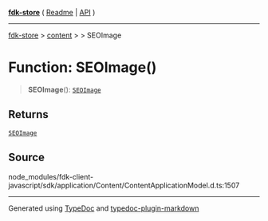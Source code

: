 [**fdk-store**](../../../README.md) ( [Readme](../../../README.md) \| [API](../../../API.md) )

---

[fdk-store](../../../API.md) > [content](../../README.md) > [<internal>](../README.md) > SEOImage

# Function: SEOImage()

> **SEOImage**(): [`SEOImage`](../type-aliases/type-alias.SEOImage.md)

## Returns

[`SEOImage`](../type-aliases/type-alias.SEOImage.md)

## Source

node_modules/fdk-client-javascript/sdk/application/Content/ContentApplicationModel.d.ts:1507

---

Generated using [TypeDoc](https://typedoc.org/) and [typedoc-plugin-markdown](https://www.npmjs.com/package/typedoc-plugin-markdown)
